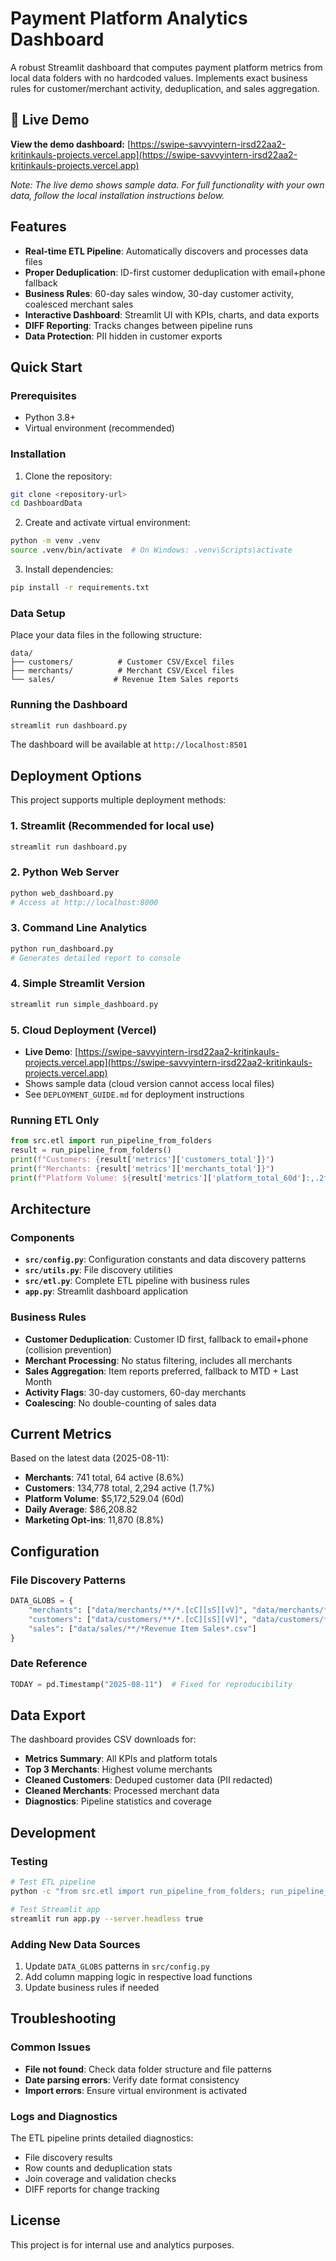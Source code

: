 # Payment Platform Analytics Dashboard

A robust Streamlit dashboard that computes payment platform metrics from local data folders with no hardcoded values. Implements exact business rules for customer/merchant activity, deduplication, and sales aggregation.

## 🚀 Live Demo

**View the demo dashboard:** [https://swipe-savvyintern-irsd22aa2-kritinkauls-projects.vercel.app](https://swipe-savvyintern-irsd22aa2-kritinkauls-projects.vercel.app)

*Note: The live demo shows sample data. For full functionality with your own data, follow the local installation instructions below.*

## Features

- **Real-time ETL Pipeline**: Automatically discovers and processes data files
- **Proper Deduplication**: ID-first customer deduplication with email+phone fallback
- **Business Rules**: 60-day sales window, 30-day customer activity, coalesced merchant sales
- **Interactive Dashboard**: Streamlit UI with KPIs, charts, and data exports
- **DIFF Reporting**: Tracks changes between pipeline runs
- **Data Protection**: PII hidden in customer exports

## Quick Start

### Prerequisites

- Python 3.8+
- Virtual environment (recommended)

### Installation

1. Clone the repository:
```bash
git clone <repository-url>
cd DashboardData
```

2. Create and activate virtual environment:
```bash
python -m venv .venv
source .venv/bin/activate  # On Windows: .venv\Scripts\activate
```

3. Install dependencies:
```bash
pip install -r requirements.txt
```

### Data Setup

Place your data files in the following structure:
```
data/
├── customers/          # Customer CSV/Excel files
├── merchants/          # Merchant CSV/Excel files  
└── sales/             # Revenue Item Sales reports
```

### Running the Dashboard

```bash
streamlit run dashboard.py
```

The dashboard will be available at `http://localhost:8501`

## Deployment Options

This project supports multiple deployment methods:

### 1. Streamlit (Recommended for local use)
```bash
streamlit run dashboard.py
```

### 2. Python Web Server
```bash
python web_dashboard.py
# Access at http://localhost:8000
```

### 3. Command Line Analytics
```bash
python run_dashboard.py
# Generates detailed report to console
```

### 4. Simple Streamlit Version
```bash
streamlit run simple_dashboard.py
```

### 5. Cloud Deployment (Vercel)
- **Live Demo**: [https://swipe-savvyintern-irsd22aa2-kritinkauls-projects.vercel.app](https://swipe-savvyintern-irsd22aa2-kritinkauls-projects.vercel.app)
- Shows sample data (cloud version cannot access local files)
- See `DEPLOYMENT_GUIDE.md` for deployment instructions

### Running ETL Only

```python
from src.etl import run_pipeline_from_folders
result = run_pipeline_from_folders()
print(f"Customers: {result['metrics']['customers_total']}")
print(f"Merchants: {result['metrics']['merchants_total']}")
print(f"Platform Volume: ${result['metrics']['platform_total_60d']:,.2f}")
```

## Architecture

### Components

- **`src/config.py`**: Configuration constants and data discovery patterns
- **`src/utils.py`**: File discovery utilities
- **`src/etl.py`**: Complete ETL pipeline with business rules
- **`app.py`**: Streamlit dashboard application

### Business Rules

- **Customer Deduplication**: Customer ID first, fallback to email+phone (collision prevention)
- **Merchant Processing**: No status filtering, includes all merchants
- **Sales Aggregation**: Item reports preferred, fallback to MTD + Last Month
- **Activity Flags**: 30-day customers, 60-day merchants
- **Coalescing**: No double-counting of sales data

## Current Metrics

Based on the latest data (2025-08-11):

- **Merchants**: 741 total, 64 active (8.6%)
- **Customers**: 134,778 total, 2,294 active (1.7%)
- **Platform Volume**: $5,172,529.04 (60d)
- **Daily Average**: $86,208.82
- **Marketing Opt-ins**: 11,870 (8.8%)

## Configuration

### File Discovery Patterns

```python
DATA_GLOBS = {
    "merchants": ["data/merchants/**/*.[cC][sS][vV]", "data/merchants/**/*.[xX][lL][sS][xX]"],
    "customers": ["data/customers/**/*.[cC][sS][vV]", "data/customers/**/*.[xX][lL][sS][xX]"], 
    "sales": ["data/sales/**/*Revenue Item Sales*.csv"]
}
```

### Date Reference

```python
TODAY = pd.Timestamp("2025-08-11")  # Fixed for reproducibility
```

## Data Export

The dashboard provides CSV downloads for:

- **Metrics Summary**: All KPIs and platform totals
- **Top 3 Merchants**: Highest volume merchants
- **Cleaned Customers**: Deduped customer data (PII redacted)
- **Cleaned Merchants**: Processed merchant data
- **Diagnostics**: Pipeline statistics and coverage

## Development

### Testing

```bash
# Test ETL pipeline
python -c "from src.etl import run_pipeline_from_folders; run_pipeline_from_folders()"

# Test Streamlit app
streamlit run app.py --server.headless true
```

### Adding New Data Sources

1. Update `DATA_GLOBS` patterns in `src/config.py`
2. Add column mapping logic in respective load functions
3. Update business rules if needed

## Troubleshooting

### Common Issues

- **File not found**: Check data folder structure and file patterns
- **Date parsing errors**: Verify date format consistency
- **Import errors**: Ensure virtual environment is activated

### Logs and Diagnostics

The ETL pipeline prints detailed diagnostics:
- File discovery results
- Row counts and deduplication stats
- Join coverage and validation checks
- DIFF reports for change tracking

## License

This project is for internal use and analytics purposes.
